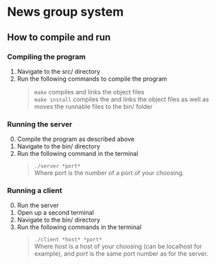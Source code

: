 # News group system

## How to compile and run

### Compiling the program

1. Navigate to the src/ directory
2. Run the following commands to compile the program
    > `make` compiles and links the object files\
    > `make install`  compiles the and links the object files as well as moves the runnable files to the bin/ folder

### Running the server

0. Compile the program as described above
1. Navigate to the bin/ directory
2. Run the following command in the terminal
    > `./server *port*`\
    Where port is the number of a port of your choosing.

### Running a client

0. Run the server
1. Open up a second terminal
2. Navigate to the bin/ directory
3. Run the following commands in the terminal
    > `./client *host* *port*`\
    Where *host* is a host of your choosing (can be localhost for example), and *port* is the same port number as for the server.
